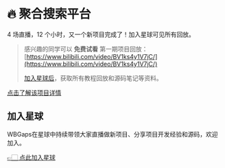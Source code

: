 # 🔥 聚合搜索平台

4 场直播，12 个小时，又一个新项目完成了！加入星球可见所有回放。


> 感兴趣的同学可以 **免费试看**
> 第一期项目回放：[https://www.bilibili.com/video/BV1ks4y1V7jC/](https://www.bilibili.com/video/BV1ks4y1V7jC/)
>
> [加入星球后](https://yuyuanweb.feishu.cn/wiki/SDtMwjR1DituVpkz5MLc3fZLnzb)，获取所有教程回放和源码笔记等资料。

[点击了解该项目详情](https://www.code-nav.cn/post/1642462565038608385)


## 加入星球

WBGaps在星球中持续带领大家直播做新项目、分享项目开发经验和源码，欢迎加入。

[👉🏻 点此加入星球](https://yuyuanweb.feishu.cn/wiki/SDtMwjR1DituVpkz5MLc3fZLnzb)


